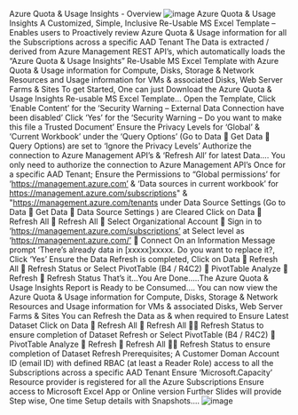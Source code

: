 Azure Quota & Usage Insights - Overview
![image](https://user-images.githubusercontent.com/96905217/186290898-8bfec30b-2bc5-4b88-8c0c-96dc0222fcc2.png)
Azure Quota & Usage Insights
A Customized, Simple, Inclusive Re-Usable MS Excel Template – Enables users to Proactively review Azure Quota & Usage information for all the Subscriptions across a specific AAD Tenant
The Data is extracted / derived from Azure Management REST API’s, which automatically loads the “Azure Quota & Usage Insights” Re-Usable MS Excel Template with Azure Quota & Usage information for Compute, Disks, Storage & Network Resources and Usage information for VMs & associated Disks, Web Server Farms & Sites
To get Started, One can just Download the Azure Quota & Usage Insights Re-usable MS Excel Template…
Open the Template, Click ‘Enable Content’ for the ‘Security Warning – External Data Connection have been disabled’
Click ‘Yes’ for the ‘Security Warning – Do you want to make this file a Trusted Document’
Ensure the Privacy Levels for ‘Global’ & ‘Current Workbook’ under the ‘Query Options’ (Go to Data  Get Data  Query Options) are set to ‘Ignore the Privacy Levels’ 
Authorize the connection to Azure Management API’s & ‘Refresh All’ for latest Data…. 
You only need to authorize the connection to Azure Management API’s Once for a specific AAD Tenant;
Ensure the Permissions to “Global permissions’ for ‘https://management.azure.com’ & ‘Data sources in current workbook’ for https://management.azure.com/subscriptions" & "https://management.azure.com/tenants under Data Source Settings (Go to Data  Get Data  Data Source Settings ) are Cleared
Click on Data  Refresh All  Refresh All  Select Organizational Account  Sign in to ‘https://management.azure.com/subscriptions’ at Select level as ‘https://management.azure.com/’  Connect
On an Information Message prompt ‘There’s already data in [xxxxx]xxxxx. Do you want to replace it?, Click ‘Yes’ 
Ensure the Data Refresh is completed, Click on Data  Refresh All  Refresh Status or Select PivotTable (B4 / R4C2)  PivotTable Analyze  Refresh  Refresh Status
That’s it…You Are Done…..The Azure Quota & Usage Insights Report is Ready to be Consumed….
You can now view the Azure Quota & Usage information for Compute, Disks, Storage & Network Resources and Usage information for VMs & associated Disks, Web Server Farms & Sites
You can Refresh the Data as & when required to Ensure Latest Dataset
Click on Data  Refresh All  Refresh All  Refresh Status to ensure completion of Dataset Refresh or Select PivotTable (B4 / R4C2)  PivotTable Analyze  Refresh  Refresh All  Refresh Status to ensure completion of Dataset Refresh
Prerequisites;
A Customer Doman Account ID (email ID) with defined RBAC (at least a Reader Role) access to all the Subscriptions across a specific AAD Tenant
Ensure ‘Microsoft.Capacity’ Resource provider is registered for all the Azure Subscriptions
Ensure access to Microsoft Excel App or Online version
Further Slides will provide Step wise, One time Setup details with Snapshots….
![image](https://user-images.githubusercontent.com/96905217/186290918-784cda37-a2a2-4a68-9f26-20e71a21b02c.png)
